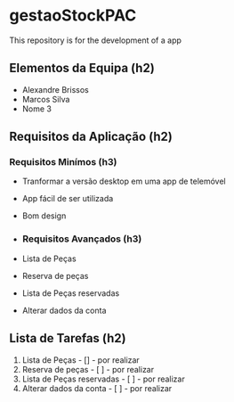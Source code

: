 # gestaoStockPAC
This repository is for the development of a app 

## Elementos da Equipa (h2)
* Alexandre Brissos
* Marcos Silva
* Nome 3

## Requisitos da Aplicação (h2)
### Requisitos Minímos (h3)
* Tranformar a versão desktop em uma app de telemóvel
* App fácil de ser utilizada
* Bom design 

* ### Requisitos Avançados (h3)
* Lista de Peças
* Reserva de peças
* Lista de Peças reservadas
* Alterar dados da conta 

## Lista de Tarefas (h2)
1. Lista de Peças - [] - por realizar
2. Reserva de peças - [ ] - por realizar
3. Lista de Peças reservadas - [ ] - por realizar
4. Alterar dados da conta  - [ ] - por realizar


